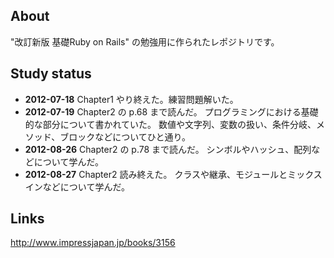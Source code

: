## About
"改訂新版 基礎Ruby on Rails" の勉強用に作られたレポジトリです。

## Study status
+ **2012-07-18**
Chapter1 やり終えた。練習問題解いた。
+ **2012-07-19**
Chapter2 の p.68 まで読んだ。
プログラミングにおける基礎的な部分について書かれていた。
数値や文字列、変数の扱い、条件分岐、メソッド、ブロックなどについてひと通り。
+ **2012-08-26**
Chapter2 の p.78 まで読んだ。
シンボルやハッシュ、配列などについて学んだ。
+ **2012-08-27**
Chapter2 読み終えた。
クラスや継承、モジュールとミックスインなどについて学んだ。

## Links
http://www.impressjapan.jp/books/3156

